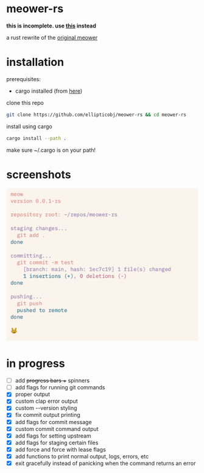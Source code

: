 # meower-rs
**this is incomplete. use [this](https://github.com/ellipticobj/meower) instead**

a rust rewrite of the [original meower](https://github.com/ellipticobj/meower)

# installation
prerequisites:
- cargo installed (from [here](https://rustup.rs))

clone this repo
```bash
git clone https://github.com/ellipticobj/meower-rs && cd meower-rs
```

install using cargo
```bash
cargo install --path .
```

make sure ~/.cargo is on your path!

# screenshots
![screenshot](assets/screenshot.png)

# in progress

- [ ] add ~~progress bars +~~ spinners
- [ ] add flags for running git commands
- [x] proper output
- [x] custom clap error output
- [x] custom --version styling
- [x] fix commit output printing
- [x] add flags for commit message
- [x] custom commit command output
- [x] add flags for setting upstream
- [x] add flags for staging certain files
- [x] add force and force with lease flags
- [x] add functions to print normal output, logs, errors, etc
- [x] exit gracefully instead of panicking when the command returns an error
